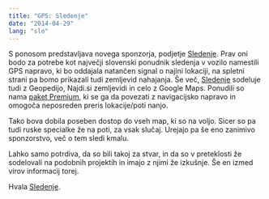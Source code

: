 ```yaml
---
title: "GPS: Sledenje"
date: "2014-04-29"
lang: "slo"
---
```


S ponosom predstavljava novega sponzorja, podjetje [Sledenje](http://www.sledenje.com "Sledenje.com"). Prav oni bodo za potrebe kot največji slovenski ponudnik sledenja v vozilo namestili GPS napravo, ki bo oddajala natančen signal o najini lokaciji, na spletni strani pa bomo prikazali tudi zemljevid nahajanja. Še več, [Sledenje](http://www.sledenje.com) sodeluje tudi z Geopedijo, Najdi.si zemljevidi in celo z Google Maps. Ponudili so nama [paket Premium](http://www.sledenje.com/storitve_paketi_premium.php "Sledenje - paket Premium"), ki se ga da povezati z navigacijsko napravo in omogoča neposreden preris lokacije/poti nanjo.

Tako bova dobila poseben dostop do vseh map, ki so na voljo. Sicer so pa tudi ruske specialke že na poti, za vsak slučaj. Urejajo pa še eno zanimivo sponzorstvo, več o tem sledi kmalu.

Lahko samo potrdiva, da so bili takoj za stvar, in da so v preteklosti že sodelovali na podobnih projektih in imajo z njimi že izkušnje. Še en izmed virov informacij torej.

Hvala [Sledenje](http://www.sledenje.com "Sledenje.com").
